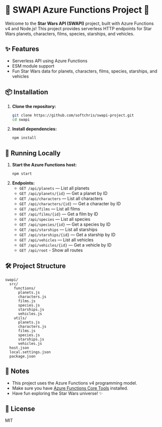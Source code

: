 # 🌌 SWAPI Azure Functions Project 🚀

Welcome to the **Star Wars API (SWAPI)** project, built with Azure Functions v4 and Node.js! This project provides serverless HTTP endpoints for Star Wars planets, characters, films, species, starships, and vehicles.

## ✨ Features
- Serverless API using Azure Functions
- ESM module support
- Fun Star Wars data for planets, characters, films, species, starships, and vehicles

## 📦 Installation

1. **Clone the repository:**
   ```bash
   git clone https://github.com/softchris/swapi-project.git
   cd swapi
   ```
2. **Install dependencies:**
   ```bash
   npm install
   ```

## 🏁 Running Locally

1. **Start the Azure Functions host:**
   ```bash
   npm start
   ```
2. **Endpoints:**
   - `GET /api/planets` — List all planets
   - `GET /api/planets/{id}` — Get a planet by ID
   - `GET /api/characters` — List all characters
   - `GET /api/characters/{id}` — Get a character by ID
   - `GET /api/films` — List all films
   - `GET /api/films/{id}` — Get a film by ID
   - `GET /api/species` — List all species
   - `GET /api/species/{id}` — Get a species by ID
   - `GET /api/starships` — List all starships
   - `GET /api/starships/{id}` — Get a starship by ID
   - `GET /api/vehicles` — List all vehicles
   - `GET /api/vehicles/{id}` — Get a vehicle by ID
   - `GET /api/root` - Show all routes 

## 🛠️ Project Structure
```
swapi/
  src/
    functions/
      planets.js
      characters.js
      films.js
      species.js
      starships.js
      vehicles.js
    utils/
      planets.js
      characters.js
      films.js
      species.js
      starships.js
      vehicles.js
  host.json
  local.settings.json
  package.json
```

## 📝 Notes
- This project uses the Azure Functions v4 programming model.
- Make sure you have [Azure Functions Core Tools](https://docs.microsoft.com/azure/azure-functions/functions-run-local) installed.
- Have fun exploring the Star Wars universe! ✨

## 📄 License
MIT
